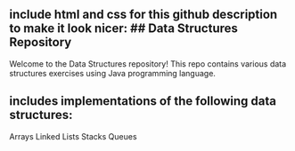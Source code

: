 ## include html and css for this github description to make it look nicer: ## Data Structures Repository

Welcome to the Data Structures repository! This repo contains various data structures exercises using Java programming language.

## includes implementations of the following data structures:
Arrays
Linked Lists
Stacks
Queues
